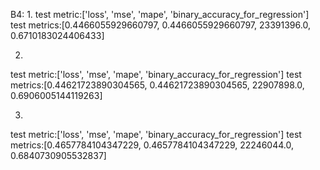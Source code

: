 B4:
1.
test metric:['loss', 'mse', 'mape', 'binary_accuracy_for_regression']
test metrics:[0.4466055929660797, 0.4466055929660797, 23391396.0, 0.6710183024406433]

2.
test metric:['loss', 'mse', 'mape', 'binary_accuracy_for_regression']
test metrics:[0.44621723890304565, 0.44621723890304565, 22907898.0, 0.6906005144119263]

3.
test metric:['loss', 'mse', 'mape', 'binary_accuracy_for_regression']
test metrics:[0.4657784104347229, 0.4657784104347229, 22246044.0, 0.6840730905532837]

